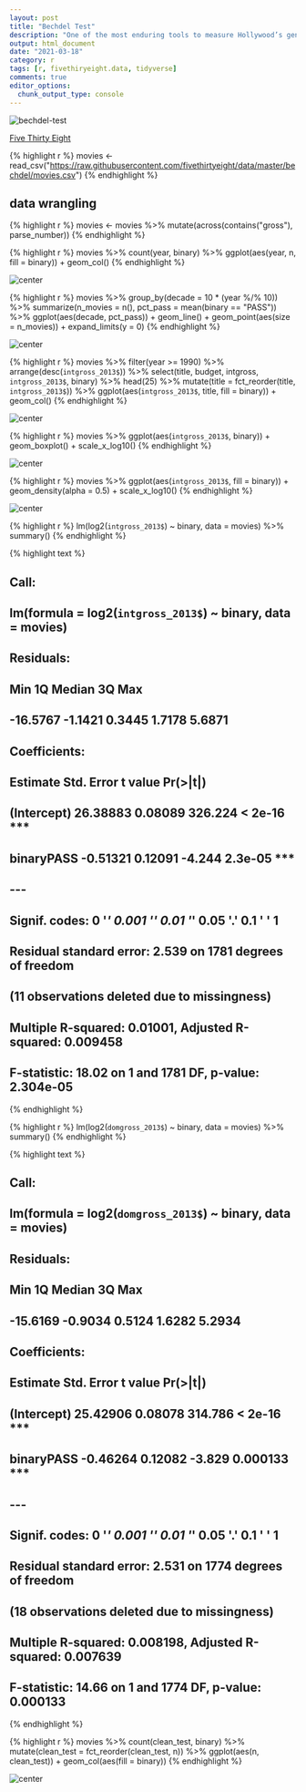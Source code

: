 ```yaml
---
layout: post
title: "Bechdel Test"
description: "One of the most enduring tools to measure Hollywood’s gender bias is a test originally promoted by cartoonist Alison Bechdel in a 1985 strip from her “Dykes To Watch Out For” series. Bechdel said that if a movie can satisfy three criteria — there are at least two named women in the picture, they have a conversation with each other at some point, and that conversation isn’t about a male character — then it passes “The Rule,” whereby female characters are allocated a bare minimum of depth. You can see a copy of that strip here."
output: html_document
date: "2021-03-18"
category: r
tags: [r, fivethiryeight.data, tidyverse]
comments: true
editor_options: 
  chunk_output_type: console
---
```




![bechdel-test](https://fivethirtyeight.com/wp-content/uploads/2014/04/477092007.jpg)

[Five Thirty Eight](https://fivethirtyeight.com/features/the-dollar-and-cents-case-against-hollywoods-exclusion-of-women/)



{% highlight r %}
movies <- read_csv("https://raw.githubusercontent.com/fivethirtyeight/data/master/bechdel/movies.csv")
{% endhighlight %}

## data wrangling

{% highlight r %}
movies <- movies %>%
  mutate(across(contains("gross"), parse_number))
{% endhighlight %}




{% highlight r %}
movies %>%
  count(year, binary) %>%
  ggplot(aes(year, n, fill = binary)) +
  geom_col()
{% endhighlight %}

![center](/figs/2021-03-09-bechdel-test/unnamed-chunk-3-1.png)

{% highlight r %}
movies %>%
  group_by(decade = 10 * (year %/% 10)) %>%
  summarize(n_movies = n(),
            pct_pass = mean(binary == "PASS")) %>%
  ggplot(aes(decade, pct_pass)) +
  geom_line() +
  geom_point(aes(size = n_movies)) +
  expand_limits(y = 0)
{% endhighlight %}

![center](/figs/2021-03-09-bechdel-test/unnamed-chunk-3-2.png)

{% highlight r %}
movies %>%
  filter(year >= 1990) %>%
  arrange(desc(`intgross_2013$`)) %>%
  select(title, budget, intgross, `intgross_2013$`, binary) %>%
  head(25) %>%
  mutate(title = fct_reorder(title, `intgross_2013$`)) %>%
  ggplot(aes(`intgross_2013$`, title, fill = binary)) +
  geom_col()
{% endhighlight %}

![center](/figs/2021-03-09-bechdel-test/unnamed-chunk-3-3.png)

{% highlight r %}
movies %>%
  ggplot(aes(`intgross_2013$`, binary)) +
  geom_boxplot() +
  scale_x_log10()
{% endhighlight %}

![center](/figs/2021-03-09-bechdel-test/unnamed-chunk-3-4.png)

{% highlight r %}
movies %>%
  ggplot(aes(`intgross_2013$`, fill = binary)) +
  geom_density(alpha = 0.5) +
  scale_x_log10()
{% endhighlight %}

![center](/figs/2021-03-09-bechdel-test/unnamed-chunk-3-5.png)

{% highlight r %}
lm(log2(`intgross_2013$`) ~ binary, data = movies) %>%
  summary()
{% endhighlight %}



{% highlight text %}
## 
## Call:
## lm(formula = log2(`intgross_2013$`) ~ binary, data = movies)
## 
## Residuals:
##      Min       1Q   Median       3Q      Max 
## -16.5767  -1.1421   0.3445   1.7178   5.6871 
## 
## Coefficients:
##             Estimate Std. Error t value Pr(>|t|)    
## (Intercept) 26.38883    0.08089 326.224  < 2e-16 ***
## binaryPASS  -0.51321    0.12091  -4.244  2.3e-05 ***
## ---
## Signif. codes:  0 '***' 0.001 '**' 0.01 '*' 0.05 '.' 0.1 ' ' 1
## 
## Residual standard error: 2.539 on 1781 degrees of freedom
##   (11 observations deleted due to missingness)
## Multiple R-squared:  0.01001,	Adjusted R-squared:  0.009458 
## F-statistic: 18.02 on 1 and 1781 DF,  p-value: 2.304e-05
{% endhighlight %}



{% highlight r %}
lm(log2(`domgross_2013$`) ~ binary, data = movies) %>%
  summary()
{% endhighlight %}



{% highlight text %}
## 
## Call:
## lm(formula = log2(`domgross_2013$`) ~ binary, data = movies)
## 
## Residuals:
##      Min       1Q   Median       3Q      Max 
## -15.6169  -0.9034   0.5124   1.6282   5.2934 
## 
## Coefficients:
##             Estimate Std. Error t value Pr(>|t|)    
## (Intercept) 25.42906    0.08078 314.786  < 2e-16 ***
## binaryPASS  -0.46264    0.12082  -3.829 0.000133 ***
## ---
## Signif. codes:  0 '***' 0.001 '**' 0.01 '*' 0.05 '.' 0.1 ' ' 1
## 
## Residual standard error: 2.531 on 1774 degrees of freedom
##   (18 observations deleted due to missingness)
## Multiple R-squared:  0.008198,	Adjusted R-squared:  0.007639 
## F-statistic: 14.66 on 1 and 1774 DF,  p-value: 0.000133
{% endhighlight %}



{% highlight r %}
movies %>%
  count(clean_test, binary) %>%
  mutate(clean_test = fct_reorder(clean_test, n)) %>%
  ggplot(aes(n, clean_test)) +
  geom_col(aes(fill = binary)) 
{% endhighlight %}

![center](/figs/2021-03-09-bechdel-test/unnamed-chunk-4-1.png)

